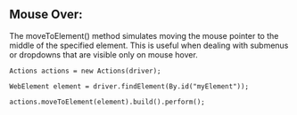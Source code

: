 ﻿## Mouse Over: ##

The moveToElement() method simulates moving the mouse pointer to the middle of the specified element. This is useful when dealing with submenus or dropdowns that are visible only on mouse hover.

~~~
Actions actions = new Actions(driver);

WebElement element = driver.findElement(By.id("myElement"));

actions.moveToElement(element).build().perform();
~~~
